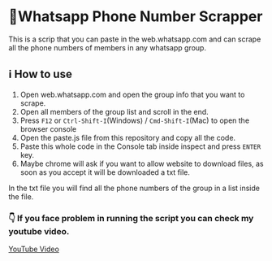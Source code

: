 # 🤙Whatsapp Phone Number Scrapper

This is a scrip that you can paste in the web.whatsapp.com and can scrape all the phone numbers of members in any whatsapp group.

## ℹ️ How to use

1. Open web.whatsapp.com and open the group info that you want to scrape.
2. Open all members of the group list and scroll in the end.
3. Press `F12` or `Ctrl-Shift-I`(Windows) / `Cmd-Shift-I`(Mac) to open the browser console
4. Open the paste.js file from this repository and copy all the code.
5. Paste this whole code in the Console tab inside inspect and press `ENTER` key.
6. Maybe chrome will ask if you want to allow website to download files, as soon as you accept it will be downloaded a txt file.

In the txt file you will find all the phone numbers of the group in a list inside the file.

### 👇 If you face problem in running the script you can check my youtube video.

[YouTube Video](https://www.youtube.com/watch?v=ErOdVTrH3Bc)
